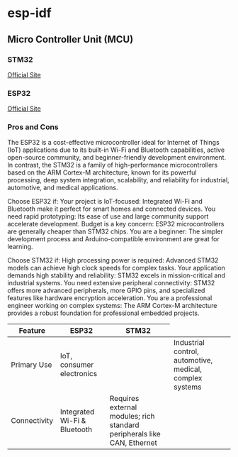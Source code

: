 # esp-idf

## Micro Controller Unit (MCU)
### STM32
<a href="https://www.st.com/en/microcontrollers-microprocessors/stm32-32-bit-arm-cortex-mcus.html"> Official Site </a>

### ESP32
<a href="https://www.espressif.com/en/products/socs/esp32"> Official Site </a>

### Pros and Cons
The ESP32 is a cost-effective microcontroller ideal for Internet of Things (IoT) applications due to its built-in Wi-Fi and Bluetooth capabilities, active open-source community, and beginner-friendly development environment. In contrast, the STM32 is a family of high-performance microcontrollers based on the ARM Cortex-M architecture, known for its powerful processing, deep system integration, scalability, and reliability for industrial, automotive, and medical applications. 

Choose ESP32 if:
Your project is IoT-focused: Integrated Wi-Fi and Bluetooth make it perfect for smart homes and connected devices. 
You need rapid prototyping: Its ease of use and large community support accelerate development. 
Budget is a key concern: ESP32 microcontrollers are generally cheaper than STM32 chips. 
You are a beginner: The simpler development process and Arduino-compatible environment are great for learning. 

Choose STM32 if: 
High processing power is required: Advanced STM32 models can achieve high clock speeds for complex tasks. 
Your application demands high stability and reliability: STM32 excels in mission-critical and industrial systems. 
You need extensive peripheral connectivity: STM32 offers more advanced peripherals, more GPIO pins, and specialized features like hardware encryption acceleration. 
You are a professional engineer working on complex systems: The ARM Cortex-M architecture provides a robust foundation for professional embedded projects. 

<table>
  <thead>
    <tr>
      <th>Feature</th>
      <th>ESP32</th>
      <th>STM32</th>
    </tr>
  </thead>
  <tbody>
    <tr>
      <td>Primary Use</td>
      <td>IoT, consumer electronics<td>
      <td>Industrial control, automotive, medical, complex systems</td>
    </tr>
      <td>Connectivity</td>
      <td>Integrated Wi-Fi & Bluetooth</td>
      <td>Requires external modules; rich standard peripherals like CAN, Ethernet</td>
  </tbody>
</table>

